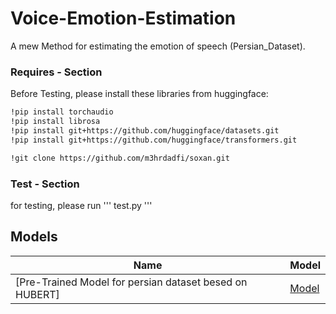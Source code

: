 # Voice-Emotion-Estimation
A mew Method for estimating the emotion of speech (Persian_Dataset). 



### Requires - Section
Before Testing, please install these libraries from huggingface:


```bash
!pip install torchaudio
!pip install librosa
!pip install git+https://github.com/huggingface/datasets.git
!pip install git+https://github.com/huggingface/transformers.git
```
```bash
!git clone https://github.com/m3hrdadfi/soxan.git
```

### Test - Section
for testing, please run ''' test.py '''


## Models

| Name                                                                                                                      | Model                                                                                                                                           |
|------------------------------------------------------------------------------------------------------------------------------|-------------------------------------------------------------------------------------------------------------------------------------------------|
| [Pre-Trained Model for persian dataset besed on HUBERT]          | [Model](https://huggingface.co/m3hrdadfi/wav2vec2-xlsr-persian-speech-emotion-recognition)         |   |
